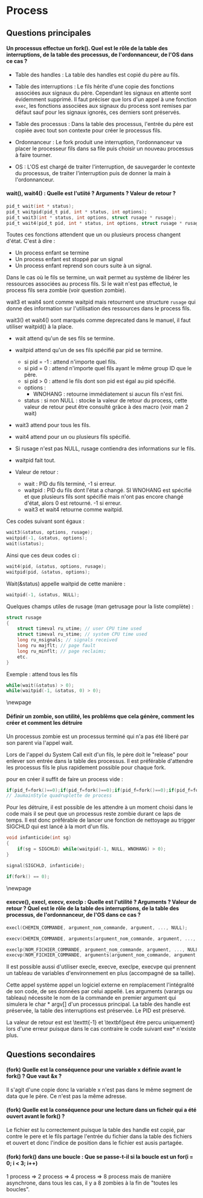 # Process

## Questions principales

#### Un processus effectue un fork(). Quel est le rôle de la table des interruptions, de la table des processus, de l'ordonnanceur, de l'OS dans ce cas ?

+ Table des handles : La table des handles est copié du père au fils.
+ Table des interruptions : Le fils hérite d'une copie des fonctions associées
  aux signaux du père. Cependant les signaux en attente sont évidemment
  supprimé. Il faut préciser que lors d'un appel à une fonction `exec`, les
  fonctions associées aux signaux du process sont remises par défaut sauf pour
  les signaux ignorés, ces derniers sont préservés.

+ Table des processus : Dans la table des processus, l'entrée du père est copiée
  avec tout son contexte pour créer le processus fils.

+ Ordonnanceur : Le fork produit une interruption, l'ordonnanceur va placer le
  processeur fils dans sa file puis choisir un nouveau processus à faire
  tourner.

+ OS : L'OS est chargé de traiter l'interruption, de sauvegarder le contexte du
  processus, de traiter l'interruption puis de donner la main à l'ordonnanceur.

#### wait(), wait4() : Quelle est l'utiité ? Arguments ? Valeur de retour ?

```C
pid_t wait(int * status);
pid_t waitpid(pid_t pid, int * status, int options);
pid_t wait3(int * status, int options, struct rusage * rusage);
pid_t wait4(pid_t pid, int * status, int options, struct rusage * rusage);
```

Toutes ces fonctions attendent que un ou plusieurs process changent d'état.
C'est à dire : 

* Un process enfant se termine
* Un process enfant est stoppé par un signal
* Un process enfant reprend son cours suite à un signal.

Dans le cas où le fils se termine, un wait permet au système de libérer les
ressources associées au process fils. Si le wait n'est pas effectué, le process
fils sera zombie (voir question zombie).

wait3 et wait4 sont comme waitpid mais retournent une structure `rusage` qui
donne des information sur l'utilisation des ressources dans le process fils.

wait3() et wait4() sont marqués comme deprecated dans le manuel, il faut
utiliser waitpid() à la place.

* wait attend qu'un de ses fils se termine.
* waitpid attend qu'un de ses fils spécifié par pid se termine.
	+ si pid = -1 : attend n'importe quel fils.
	+ si pid = 0 : attend n'importe quel fils ayant le même group ID que le
	  père.
	+ si pid > 0 : attend le fils dont son pid est égal au pid spécifié.
	+ options :
		- WNOHANG : retourne immédiatement si aucun fils n'est fini.
	+ status : si non NULL : stocke la valeur de retour du process, cette valeur
	  de retour peut être consulté grâce à des macro (voir man 2 wait)

* wait3 attend pour tous les fils.
* wait4 attend pour un ou plusieurs fils spécifié.
* Si rusage n'est pas NULL, rusage contiendra des informations sur le fils.
* waitpid fait tout.
* Valeur de retour : 
	+ wait : PID du fils terminé, -1 si erreur.
	+ waitpid : PID du fils dont l'état a changé. SI WNOHANG est spécifié et que
	  plusieurs fils sont spécifié mais n'ont pas encore changé d'état, alors 0
	  est retourné. -1 si erreur.
	+ wait3 et wait4 retourne comme waitpid.

Ces codes suivant sont égaux : 

```C 
wait3(&status, options, rusage);
waitpid(-1, &status, options);
wait(&status);
```

Ainsi que ces deux codes ci :

```C
wait4(pid, &status, options, rusage);
waitpid(pid, &status, options);
```

Wait(&status) appelle waitpid de cette manière :

```C
waitpid(-1, &status, NULL);
```


Quelques champs utiles de rusage (man getrusage pour la liste complète) :
```C
struct rusage
{
	struct timeval ru_utime; // user CPU time used
	struct timeval ru_stime; // system CPU time used
	long ru_nsignals; // signals received
	long ru majflt; // page fault
	long ru_minflt; // page reclaims;
	etc.
}
```

Exemple : attend tous les fils

```C
while(wait(&status) > 0);
while(waitpid(-1, &status, 0) > 0);
```

\newpage

#### Définir un zombie, son utilité, les problèms que cela génère, comment les créer et comment les détruire

Un processus zombie est un processus terminé qui n'a pas été liberé par son
parent via l'appel wait.

Lors de l'appel du System Call exit d'un fils, le père doit le "release" pour
enlever son entrée dans la table des processus. Il est préférable d'attendre les
processus fils le plus rapidement possible pour chaque fork.

pour en créer il suffit de faire un process vide : 

```C
if(pid_f=fork()==0);if(pid_f=fork()==0);if(pid_f=fork()==0);if(pid_f=fork()==0); 	
// JaumainStyle quadruplette de process
```

Pour les détruire, il est possible de les attendre à un moment choisi dans le
code mais il se peut que un processus reste zombie durant ce laps de temps. Il
est donc préférable de lancer une fonction de nettoyage au trigger SIGCHLD qui
est lancé à la mort d'un fils.

```C
void infanticide(int sg)
{
	if(sg = SIGCHLD) while(waitpid(-1, NULL, WNOHANG) > 0);
}

signal(SIGCHLD, infanticide);

if(fork() == 0);
```

\newpage

#### execve(), execl, execv, execlp : Quelle est l'utilité ? Arguments ? Valeur de retour ?  Quel est le rôle de la table des interruptions, de la table des processus, de l'ordonnanceur, de l'OS dans ce cas ?

```C
execl(CHEMIN_COMMANDE, argument_nom_commande, argument, ..., NULL);
```

```C
execv(CHEMIN_COMMANDE, arguments[argument_nom_commande, argument, ..., NULL]);
```

```C
execlp(NOM_FICHIER_COMMANDE, argument_nom_commande, argument, ..., NULL);
execvp(NOM_FICHIER_COMMANDE, arguments[argument_nom_commande, argument, ..., NULL]);
```

Il est possible aussi d'utiliser execle, execve, execlpe, execvpe qui prennent
un tableau de variables d'environnement en plus (accompagné de sa taille).

Cette appel système appel un logiciel externe en remplacement l'intégralité de
son code, de ses données par celui appellé. Les arguments (varargs ou tableau)
nécessite le nom de la commande en premier argument qui simulera le char *
argv[] d'un processus principal.
La table des handle est préservée, la table des interruptions est préservée.
Le PID est préservé.

La valeur de retour est est \texttt{-1} et \textbf{peut être percu uniquement}
lors d'une erreur puisque dans le cas contraire le code suivant exe\* n'existe
plus.

## Questions secondaires

#### (fork) Quelle est la conséquence pour une variable x définie avant le fork() ? Que vaut &x ?

Il s'agit d'une copie donc la variable x n'est pas dans le même segment de data
que le père. Ce n'est pas la même adresse.

#### (fork) Quelle est la conséquence pour une lecture dans un ficheir qui a été ouvert avant le fork() ?

Le fichier est lu correctement puisque la table des handle est copié, par contre
le pere et le fils partage l'entrée du fichier dans la table des fichiers et
ouvert et donc l'indice de position dans le fichier est ausis partagée.

#### (fork) fork() dans une boucle : Que se passe-t-il si la boucle est un for(i = 0; i < 3; i++)
1 process => 2 process => 4 process => 8 process
mais de manière asynchrone, dans tous les cas, il y a 8 zombies à la fin de
"toutes les boucles".

